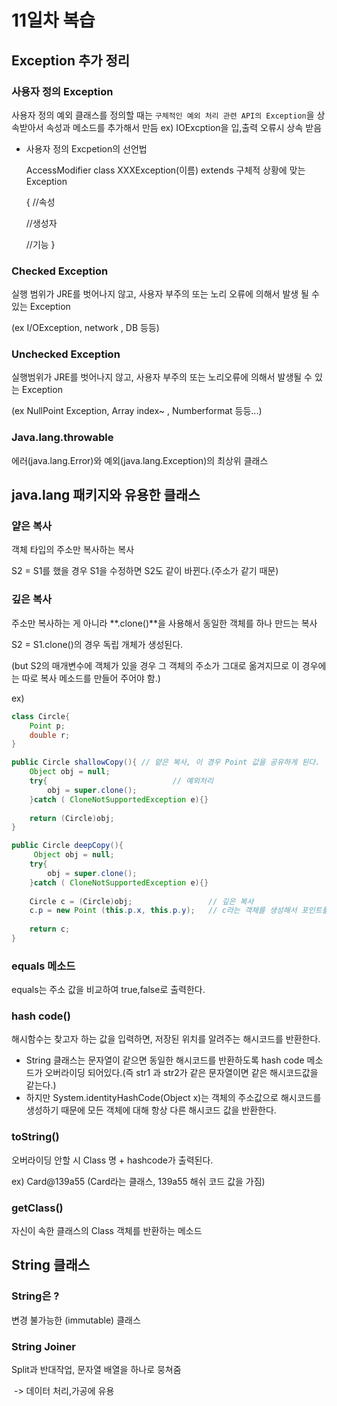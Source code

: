 # 11일차 복습



## Exception 추가 정리

### 사용자 정의 Exception 

사용자 정의 예외 클래스를 정의할 때는 `구체적인 예외 처리 관련 API의 Exception`을 상속받아서 속성과 메소드를 추가해서 만듬 ex) IOExcption을 입,출력 오류시 상속 받음



- 사용자 정의 Excpetion의 선언법

  AccessModifier	class	XXXException(이름)	extends	구체적 상황에 맞는 Exception

  { //속성

    //생성자

    //기능 	}



### Checked Exception

실행 범위가  JRE를 벗어나지 않고, 사용자 부주의 또는 노리 오류에 의해서 발생 될 수 있는 Exception 

(ex I/OException, network , DB 등등)



### Unchecked Exception

실행범위가 JRE를 벗어나지 않고, 사용자 부주의 또는 노리오류에 의해서 발생될 수 있는 Exception

(ex NullPoint Exception, Array index~ , Numberformat 등등...)





### Java.lang.throwable 

에러(java.lang.Error)와 예외(java.lang.Exception)의 최상위 클래스 



## java.lang 패키지와 유용한 클래스

### 얕은 복사

객체 타입의 주소만 복사하는 복사

S2 = S1를 했을 경우 S1을 수정하면 S2도 같이 바뀐다.(주소가 같기 때문)

### 깊은 복사

주소만 복사하는 게 아니라 **.clone()**을 사용해서 동일한 객체를 하나 만드는 복사

S2 = S1.clone()의 경우 독립 개체가 생성된다.

(but S2의 매개변수에 객체가 있을 경우 그 객체의 주소가 그대로 옮겨지므로 이 경우에는 따로 복사 메소드를 만들어 주어야 함.)

ex)

```java
class Circle{
	Point p;
	double r;
}

public Circle shallowCopy(){ // 얕은 복사, 이 경우 Point 값을 공유하게 된다.
    Object obj = null;
    try{							// 예외처리
        obj = super.clone();
    }catch ( CloneNotSupportedException e){}
    
    return (Circle)obj;
}

public Circle deepCopy(){
     Object obj = null;
    try{
        obj = super.clone();
    }catch ( CloneNotSupportedException e){}
    
    Circle c = (Circle)obj;				 	// 깊은 복사
    c.p = new Point (this.p.x, this.p.y);	// c라는 객체를 생성해서 포인트를 복사해서 넘겨줌
    
    return c;
}

```



### equals 메소드

equals는 주소 값을 비교하여 true,false로 출력한다.



### hash code()

해시함수는 찾고자 하는 값을 입력하면, 저장된 위치를 알려주는 해시코드를 반환한다.

- String 클래스는 문자열이 같으면 동일한 해시코드를 반환하도록 hash code 메소드가 오버라이딩 되어있다.(즉 str1 과 str2가 같은 문자열이면 같은 해시코드값을 같는다.)
- 하지만 System.identityHashCode(Object x)는 객체의 주소값으로 해시코드를 생성하기 때문에 모든 객체에 대해 항상 다른 해시코드 값을 반환한다.



### toString()

오버라이딩 안할 시 Class 명 + hashcode가 출력된다.

ex) Card@139a55 (Card라는 클래스, 139a55 해쉬 코드 값을 가짐)



### getClass()

자신이 속한 클래스의 Class 객체를 반환하는 메소드



## String 클래스

### String은 ?

변경 불가능한 (immutable) 클래스



### String Joiner 

Split과 반대작업, 문자열 배열을 하나로 뭉쳐줌

​	-> 데이터 처리,가공에 유용